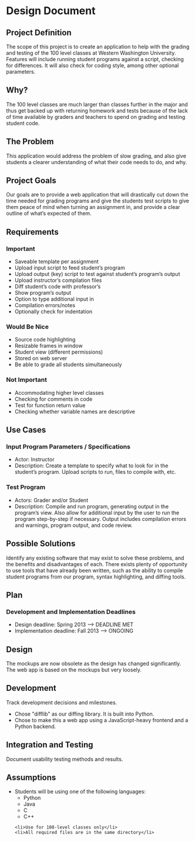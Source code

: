 <h1>Design Document</h1>

<h2>Project Definition</h2>

<p>
The scope of this project is to create an application to help with the
grading and testing of the 100 level classes at Western Washington University.
Features will include running student programs against a script, checking for
differences. It will also check for coding style, among other optional
parameters.
</p>

<h2>Why?</h2>

<p>
The 100 level classes are much larger than classes further in the major and
thus get backed up with returning homework and tests because of the lack of
time available by graders and teachers to spend on grading and testing student
code.
</p>

<h2>The Problem</h2>

<p>
This application would address the problem of slow grading, and also give
students a clearer understanding of what their code needs to do, and why.
</p>

<h2>Project Goals</h2>

<p>
Our goals are to provide a web application that will drastically cut down the
time needed for grading programs and give the students test scripts to give
them peace of mind when turning an assignment in, and provide a clear outline
of what’s expected of them.
</p>

<h2>Requirements</h2>

<h3>Important</h3>

<ul>
    <li>Saveable template per assignment</li>
    <li>Upload input script to feed student’s program</li>
    <li>Upload output (key) script to test against student’s program’s output</li>
    <li>Upload instructor’s compilation files</li>
    <li>Diff student’s code with professor’s</li>
    <li>Show program’s output</li>
    <li>Option to type additional input in</li>
    <li>Compilation errors/notes</li>
    <li>Optionally check for indentation</li>
</ul>

<h3>Would Be Nice</h3>

<ul>
    <li>Source code highlighting</li>
    <li>Resizable frames in window</li>
    <li>Student view (different permissions)</li>
    <li>Stored on web server</li>
    <li>Be able to grade all students simultaneously</li>
</ul>

<h3>Not Important</h3>

<ul>
    <li>Accommodating higher level classes</li>
    <li>Checking for comments in code</li>
    <li>Test for function return value</li>
    <li>Checking whether variable names are descriptive</li>
</ul>

<h2>Use Cases</h3>

<h3>Input Program Parameters / Specifications</h3>

<ul>
    <li>Actor: Instructor</li>
    <li>Description: Create a template to specify what to look for in the student’s
    program. Upload scripts to run, files to compile with, etc.</li>
</ul>

<h3>Test Program</h3>

<ul>
    <li>Actors: Grader and/or Student</li>
    <li>Description: Compile and run program, generating output in the program’s view.
    Also allow for additional input by the user to run the program step-by-step if
    necessary. Output includes compilation errors and warnings, program output, and
    code review.</li>
</ul>

<h2>Possible Solutions</h2>

<p>
Identify any existing software that may exist to solve these problems, and the
benefits and disadvantages of each. There exists plenty of opportunity to use
tools that have already been written, such as the ability to compile student
programs from our program, syntax highlighting, and diffing tools.
</p>

<h2>Plan</h2>

<h3>Development and Implementation Deadlines</h3>

<ul>
    <li>Design deadline: Spring 2013 --> DEADLINE MET</li>
    <li>Implementation deadline: Fall 2013 --> ONGOING</li>
</ul>

<h2>Design</h2>

<p>
The mockups are now obsolete as the design has changed significantly. The web
app is based on the mockups but very loosely.
</p>

<h2>Development</h2>

<p>Track development decisions and milestones.</p>

<ul>
<li>Chose "difflib" as our diffing library. It is built into Python.</li>
<li>Chose to make this a web app using a JavaScript-heavy frontend and a Python backend.</li>
</ul>

<h2>Integration and Testing</h2>

<p>Document usability testing methods and results.</p>

<h2>Assumptions</h2>

<ul>
    <li>
        Students will be using one of the following languages:
        <ul>
            <li>Python</li>
            <li>Java</li>
            <li>C</li>
            <li>C++</li>
        </ul>
    </li>

    <li>Use for 100-level classes only</li>
    <li>All required files are in the same directory</li>
</ul>
